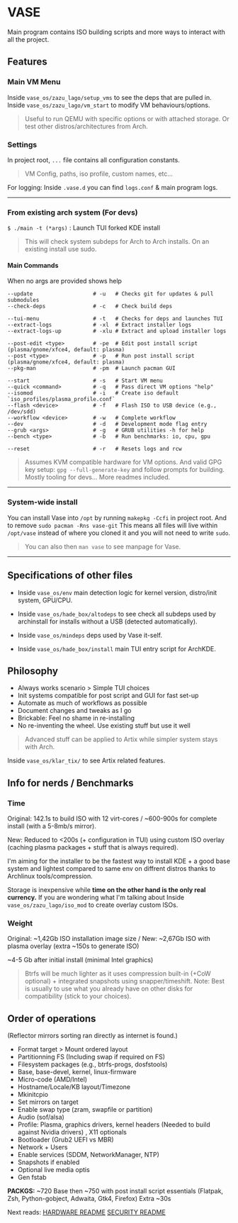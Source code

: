 # VASE 

Main program contains ISO building scripts and more ways to interact with all the project.

## Features

### Main VM Menu

Inside `vase_os/zazu_lago/setup_vms` to see the deps that are pulled in.
Inside `vase_os/zazu_lago/vm_start` to modify VM behaviours/options.
> Useful to run QEMU with specific options or with attached storage. Or test other distros/architectures from Arch.

### Settings

In project root, `...` file contains all configuration constants.
> VM Config, paths, iso profile, custom names, etc...

For logging: Inside `.vase.d` you can find `logs.conf` & main program logs.

---

### From existing arch system (For devs)

`$ ./main -t (*args)` : Launch TUI forked KDE install

> This will check system subdeps for Arch to Arch installs. On an existing install use sudo.  

#### Main Commands

When no args are provided shows help

```
--update                   # -u   # Checks git for updates & pull submodules
--check-deps               # -c   # Check build deps

--tui-menu                 # -t   # Checks for deps and launches TUI
--extract-logs             # -xl  # Extract installer logs
--extract-logs-up          # -xlu # Extract and upload installer logs

--post-edit <type>         # -pe  # Edit post install script (plasma/gnome/xfce4, default: plasma)
--post <type>              # -p   # Run post install script (plasma/gnome/xfce4, default: plasma)
--pkg-man                  # -pm  # Launch pacman GUI

--start                    # -s   # Start VM menu
--quick <command>          # -q   # Pass direct VM options "help"
--isomod                   # -i   # Create iso default `iso_profiles/plasma_profile.conf`
--flash <device>           # -f   # Flash ISO to USB device (e.g., /dev/sdd)
--workflow <device>        # -w   # Complete workflow
--dev                      # -d   # Development mode flag entry
--grub <args>              # -g   # GRUB utilities -h for help
--bench <type>             # -b   # Run benchmarks: io, cpu, gpu

--reset                    # -r   # Resets logs and rcw
```

> Assumes KVM compatible hardware for VM options. And valid GPG key setup: `gpg --full-generate-key` and follow prompts for building.
> Mostly tooling for devs... More readmes included. 

---

### System-wide install

You can install Vase into `/opt` by running `makepkg -Ccfi` in project root. And to remove `sudo pacman -Rns vase-git`
This means all files will live within `/opt/vase` instead of where you cloned it and you will not need to write `sudo`.

> You can also then `man vase` to see manpage for Vase.

---

## Specifications of other files

- Inside `vase_os/env` main detection logic for kernel version, distro/init system, GPU/CPU.

- Inside `vase_os/hade_box/altodeps` to see check all subdeps used by archinstall for installs without a USB (detected automatically).

- Inside `vase_os/mindeps` deps used by Vase it-self.

- Inside `vase_os/hade_box/install` main TUI entry script for ArchKDE.

## Philosophy

- Always works scenario > Simple TUI choices
- Init systems compatible for post script and GUI for fast set-up
- Automate as much of workflows as possible
- Document changes and tweaks as I go
- Brickable: Feel no shame in re-installing 
- No re-inventing the wheel. Use existing stuff but use it well

> Advanced stuff can be applied to Artix while simpler system stays with Arch. 

Inside `vase_os/klar_tix/` to see Artix related features.

## Info for nerds / Benchmarks

### Time

Original: 142.1s to build ISO with 12 virt-cores / ~600-900s for complete install (with a 5-8mb/s mirror).

New: Reduced to <200s (+ configuration in TUI) using custom ISO overlay (caching plasma packages + stuff that is always required).

I'm aiming for the installer to be the fastest way to install KDE + a good base system and lightest compared to same env on diffrent distros thanks to Archlinux tools/compression.

Storage is inexpensive while **time on the other hand is the only real currency.** If you are wondering what I'm talking about Inside `vase_os/zazu_lago/iso_mod` to create overlay custom ISOs. 

### Weight

Original: ~1,42Gb ISO installation image size / New: ~2,67Gb ISO with plasma overlay (extra ~150s to generate ISO)

~4-5 Gb after initial install (minimal Intel graphics)

> Btrfs will be much lighter as it uses compression built-in (+CoW optional) + integrated snapshots using snapper/timeshift.
> Note: Best is usually to use what you already have on other disks for compatibility (stick to your choices).

## Order of operations

(Reflector mirrors sorting ran directly as internet is found.)

- Format target > Mount ordered layout
- Partitionning FS (Including swap if required on FS)
- Filesystem packages (e.g., btrfs-progs, dosfstools)
- Base, base-devel, kernel, linux-firmware
- Micro-code (AMD/Intel)
- Hostname/Locale/KB layout/Timezone
- Mkinitcpio 
- Set mirrors on target
- Enable swap type (zram, swapfile or partition)
- Audio (sof/alsa)
- Profile: Plasma, graphics drivers, kernel headers (Needed to build against Nvidia drivers) , X11 optionals
- Bootloader (Grub2 UEFI vs MBR) 
- Network + Users
- Enable services (SDDM, NetworkManager, NTP)
- Snapshots if enabled
- Optional live media optis
- Gen fstab 

**PACKGS:** ~720 Base then ~750 with post install script essentials (Flatpak, Zsh, Python-gobject, Adwaita, Gtk4, Firefox) Extra ~30s 

Next reads: [HARDWARE README](./hard_ware.md) [SECURITY README](https://github.com/h8d13/Vase/blob/master/.github/SECURITY.md) 
